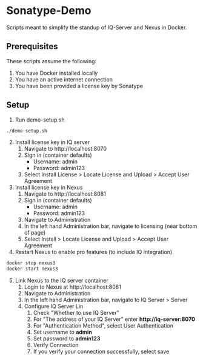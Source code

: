# Sonatype-Demo
Scripts meant to simplify the standup of IQ-Server and Nexus in Docker.

## Prerequisites
These scripts assume the following:
1. You have Docker installed locally
2. You have an active internet connection
3. You have been provided a license key by Sonatype

## Setup
1. Run demo-setup.sh
```bash
./demo-setup.sh
```
2. Install license key in IQ server
    1. Navigate to http://localhost:8070
    2. Sign in (container defaults)
        * Username: admin
        * Password: admin123
    3. Select Install License > Locate License and Upload > Accept User Agreement   
3. Install license key in Nexus 
    1. Navigate to http://localhost:8081
    2. Sign in (container defaults)
       * Username: admin
       * Password: admin123
    3. Navigate to Administration 
    4. In the left hand Administration bar, navigate to licensing (near bottom of page)
    5. Select Install > Locate License and Upload > Accept User Agreement  
4. Restart Nexus to enable pro features (to include IQ integration). 
```bash
docker stop nexus3
docker start nexus3
```

5. Link Nexus to the IQ server container
    1. Login to Nexus at http://localhost:8081
    2. Navigate to Administration 
    3. In the left hand Administration bar, navigate to IQ Server > Server
    4. Configure IQ Server Lin
        1. Check "Whether to use IQ Server"
        2. For "The address of your IQ Server" enter **http://iq-server:8070**
        3. For "Authentication Method", select User Authentication
        4. Set username to **admin**
        5. Set password to **admin123**
        6. Verify Connection
        7. If you verify your connection successfully, select save

